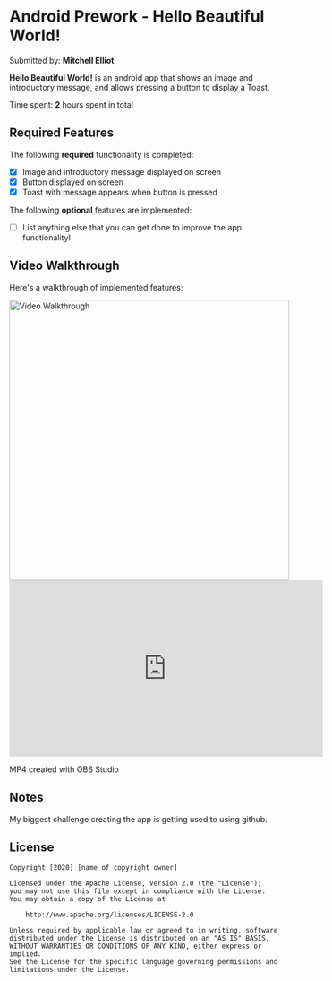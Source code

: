 # Android Prework - **Hello Beautiful World!**

Submitted by: **Mitchell Elliot**

**Hello Beautiful World!** is an android app that shows an image and introductory message, and allows pressing a button to display a Toast. 

Time spent: **2** hours spent in total

## Required Features

The following **required** functionality is completed:

* [x] Image and introductory message displayed on screen
* [x] Button displayed on screen
* [x] Toast with message appears when button is pressed 

The following **optional** features are implemented:

* [ ] List anything else that you can get done to improve the app functionality!

## Video Walkthrough

Here's a walkthrough of implemented features:

<img src='https://i.imgur.com/MyNRcEB.mp4' title='Video Walkthrough' width='500' alt='Video Walkthrough' />
<iframe width="560" height="315" src="https://i.imgur.com/MyNRcEB.mp4" frameborder="0" allowfullscreen></iframe>
      </iframe>

MP4 created with OBS Studio

## Notes

My biggest challenge creating the app is getting used to using github.

## License

    Copyright [2020] [name of copyright owner]

    Licensed under the Apache License, Version 2.0 (the "License");
    you may not use this file except in compliance with the License.
    You may obtain a copy of the License at

        http://www.apache.org/licenses/LICENSE-2.0

    Unless required by applicable law or agreed to in writing, software
    distributed under the License is distributed on an "AS IS" BASIS,
    WITHOUT WARRANTIES OR CONDITIONS OF ANY KIND, either express or implied.
    See the License for the specific language governing permissions and
    limitations under the License.
